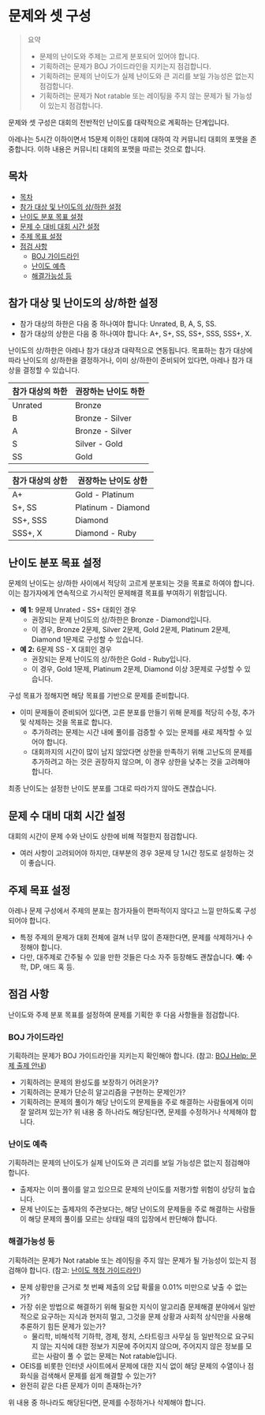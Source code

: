 # 문제와 셋 구성

> 요약
>
> - 문제의 난이도와 주제는 고르게 분포되어 있어야 합니다.
> - 기획하려는 문제가 BOJ 가이드라인을 지키는지 점검합니다.
> - 기획하려는 문제의 난이도가 실제 난이도와 큰 괴리를 보일 가능성은 없는지 점검합니다.
> - 기획하려는 문제가 Not ratable 또는 레이팅을 주지 않는 문제가 될 가능성이 있는지 점검합니다.

문제와 셋 구성은 대회의 전반적인 난이도를 대략적으로 계획하는 단계입니다.

아레나는 5시간 이하이면서 15문제 이하인 대회에 대하여 각 커뮤니티 대회의 포맷을 존중합니다. 이하 내용은 커뮤니티 대회의 포맷을 따르는 것으로 합니다.

## 목차

- [목차](#목차)
- [참가 대상 및 난이도의 상/하한 설정](#참가-대상-및-난이도의-상하한-설정)
- [난이도 분포 목표 설정](#난이도-분포-목표-설정)
- [문제 수 대비 대회 시간 설정](#문제-수-대비-대회-시간-설정)
- [주제 목표 설정](#주제-목표-설정)
- [점검 사항](#점검-사항)
  - [BOJ 가이드라인](#boj-가이드라인)
  - [난이도 예측](#난이도-예측)
  - [해결가능성 등](#해결가능성-등)

## 참가 대상 및 난이도의 상/하한 설정

- 참가 대상의 하한은 다음 중 하나여야 합니다: Unrated, B, A, S, SS.
- 참가 대상의 상한은 다음 중 하나여야 합니다: A+, S+, SS, SS+, SSS, SSS+, X.

난이도의 상/하한은 아레나 참가 대상과 대략적으로 연동됩니다. 목표하는 참가 대상에 따라 난이도의 상/하한을 결정하거나, 이미 상/하한이 준비되어 있다면, 아레나 참가 대상을 결정할 수 있습니다.

| 참가 대상의 하한 | 권장하는 난이도 하한 |
| ---------------- | -------------------- |
| Unrated          | Bronze               |
| B                | Bronze - Silver      |
| A                | Bronze - Silver      |
| S                | Silver - Gold        |
| SS               | Gold                 |

| 참가 대상의 상한 | 권장하는 난이도 상한 |
| ---------------- | -------------------- |
| A+               | Gold - Platinum      |
| S+, SS           | Platinum - Diamond   |
| SS+, SSS         | Diamond              |
| SSS+, X          | Diamond - Ruby       |

## 난이도 분포 목표 설정

문제의 난이도는 상/하한 사이에서 적당히 고르게 분포되는 것을 목표로 하여야 합니다. 이는 참가자에게 연속적으로 가시적인 문제해결 목표를 부여하기 위함입니다.

- **예 1:** 9문제 Unrated - SS+ 대회인 경우
  - 권장되는 문제 난이도의 상/하한은 Bronze - Diamond입니다.
  - 이 경우, Bronze 2문제, Silver 2문제, Gold 2문제, Platinum 2문제, Diamond 1문제로 구성할 수 있습니다.
- **예 2:** 6문제 SS - X 대회인 경우
  - 권장되는 문제 난이도의 상/하한은 Gold - Ruby입니다.
  - 이 경우, Gold 1문제, Platinum 2문제, Diamond 이상 3문제로 구성할 수 있습니다.

구성 목표가 정해지면 해당 목표를 기반으로 문제를 준비합니다.

- 이미 문제들이 준비되어 있다면, 고른 분포를 만들기 위해 문제를 적당히 수정, 추가 및 삭제하는 것을 목표로 합니다.
  - 추가하려는 문제는 시간 내에 풀이를 검증할 수 있는 문제를 새로 제작할 수 있어야 합니다.
  - 대회까지의 시간이 많이 남지 않았다면 상한을 만족하기 위해 고난도의 문제를 추가하려고 하는 것은 권장하지 않으며, 이 경우 상한을 낮추는 것을 고려해야 합니다.

최종 난이도는 설정한 난이도 분포를 그대로 따라가지 않아도 괜찮습니다.

## 문제 수 대비 대회 시간 설정

대회의 시간이 문제 수와 난이도 상한에 비해 적절한지 점검합니다.

- 여러 사항이 고려되어야 하지만, 대부분의 경우 3문제 당 1시간 정도로 설정하는 것이 좋습니다.

## 주제 목표 설정

아레나 문제 구성에서 주제의 분포는 참가자들이 편파적이지 않다고 느낄 만하도록 구성되어야 합니다.

- 특정 주제의 문제가 대회 전체에 걸쳐 너무 많이 존재한다면, 문제를 삭제하거나 수정해야 합니다.
- 다만, 대주제로 간주될 수 있을 만한 것들은 다소 자주 등장해도 괜찮습니다. **예:** 수학, DP, 애드 혹 등.

## 점검 사항

난이도와 주제 분포 목표를 설정하여 문제를 기획한 후 다음 사항들을 점검합니다.

### BOJ 가이드라인

기획하려는 문제가 BOJ 가이드라인을 지키는지 확인해야 합니다. (참고: [BOJ Help: 문제 출제 안내](https://help.acmicpc.net/problem/add))

- 기획하려는 문제의 완성도를 보장하기 어려운가?
- 기획하려는 문제가 단순히 알고리즘을 구현하는 문제인가?
- 기획하려는 문제의 풀이가 해당 난이도의 문제들을 주로 해결하는 사람들에게 이미 잘 알려져 있는가?
  위 내용 중 하나라도 해당된다면, 문제를 수정하거나 삭제해야 합니다.

### 난이도 예측

기획하려는 문제의 난이도가 실제 난이도와 큰 괴리를 보일 가능성은 없는지 점검해야 합니다.

- 출제자는 이미 풀이를 알고 있으므로 문제의 난이도를 저평가할 위험이 상당히 높습니다.
- 문제 난이도는 출제자의 주관보다는, 해당 난이도의 문제들을 주로 해결하는 사람들이 해당 문제의 풀이를 모르는 상태일 때의 입장에서 판단해야 합니다.

### 해결가능성 등

기획하려는 문제가 Not ratable 또는 레이팅을 주지 않는 문제가 될 가능성이 있는지 점검해야 합니다. (참고: [난이도 책정 가이드라인](https://solved.ac/guideline))

- 문제 상황만을 근거로 첫 번째 제출의 오답 확률을 0.01% 미만으로 낮출 수 없는가?
- 가장 쉬운 방법으로 해결하기 위해 필요한 지식이 알고리즘 문제해결 분야에서 일반적으로 요구하는 지식과 현저히 멀고, 그것을 문제 상황과 사회적 상식만을 사용해 추론하기 힘든 문제가 있는가?
  - 물리학, 비해석적 기하학, 경제, 정치, 스타트링크 사무실 등 일반적으로 요구되지 않는 지식에 대한 정보가 지문에 주어지지 않으며, 주어지지 않은 정보를 모르는 사람이 풀 수 없는 문제는 Not ratable입니다.
- OEIS를 비롯한 인터넷 사이트에서 문제에 대한 지식 없이 해당 문제의 수열이나 점화식을 검색해서 문제를 쉽게 해결할 수 있는가?
- 완전히 같은 다른 문제가 이미 존재하는가?

위 내용 중 하나라도 해당된다면, 문제를 수정하거나 삭제해야 합니다.
